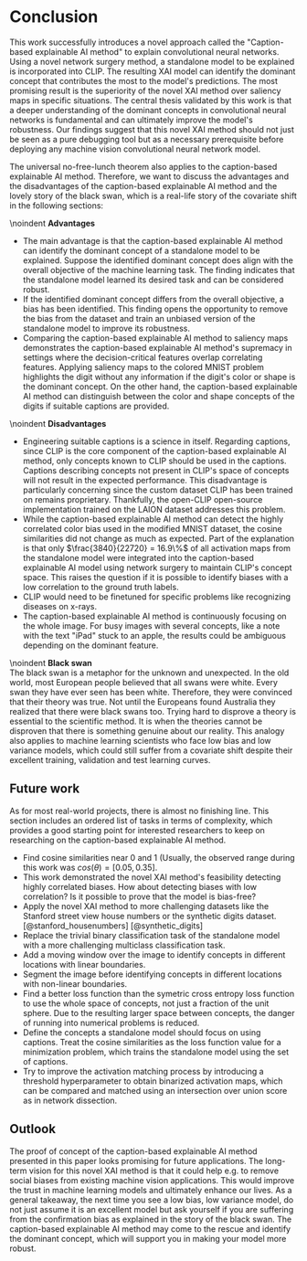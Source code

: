 # Conclusion
<!-- 
- not merely a summary of the main topics covered or a re-statement of your research problem, but a synthesis of key points
- Recap what you did. In about one paragraph recap what your research question was and how you tackled it. Highlight the big accomplishments. Spend another paragraph explaining the highlights of your results. These are the main results you want the reader to remember after they put down the paper, so ignore any small details.
- Finally, finish off with a sentence or two that wraps up your paper. I find this can often be the hardest part to write. You want the paper to feel finished after they read these. One way to do this, is to try and tie your research to the “real world.” 
-->
This work successfully introduces a novel approach called the "Caption-based explainable AI method" to explain convolutional neural networks. Using a novel network surgery method, a standalone model to be explained is incorporated into CLIP. The resulting XAI model can identify the dominant concept that contributes the most to the model's predictions. The most promising result is the superiority of the novel XAI method over saliency maps in specific situations. The central thesis validated by this work is that a deeper understanding of the dominant concepts in convolutional neural networks is fundamental and can ultimately improve the model's robustness. Our findings suggest that this novel XAI method should not just be seen as a pure debugging tool but as a necessary prerequisite before deploying any machine vision convolutional neural network model.

The universal no-free-lunch theorem also applies to the caption-based explainable AI method. Therefore, we want to discuss the advantages and the disadvantages of the caption-based explainable AI method and the lovely story of the black swan, which is a real-life story of the covariate shift in the following sections:

\noindent
**Advantages**
	
- The main advantage is that the caption-based explainable AI method can identify the dominant concept of a standalone model to be explained. Suppose the identified dominant concept does align with the overall objective of the machine learning task. The finding indicates that the standalone model learned its desired task and can be considered robust.
- If the identified dominant concept differs from the overall objective, a bias has been identified. This finding opens the opportunity to remove the bias from the dataset and train an unbiased version of the standalone model to improve its robustness.
- Comparing the caption-based explainable AI method to saliency maps demonstrates the caption-based explainable AI method's supremacy in settings where the decision-critical features overlap correlating features. Applying saliency maps to the colored MNIST problem highlights the digit without any information if the digit's color or shape is the dominant concept. On the other hand, the caption-based explainable AI method can distinguish between the color and shape concepts of the digits if suitable captions are provided.

\noindent
**Disadvantages**

- Engineering suitable captions is a science in itself. Regarding captions, since CLIP is the core component of the caption-based explainable AI method, only concepts known to CLIP should be used in the captions. Captions describing concepts not present in CLIP's space of concepts will not result in the expected performance. This disadvantage is particularly concerning since the custom dataset CLIP has been trained on remains proprietary. Thankfully, the open-CLIP open-source implementation trained on the LAION dataset addresses this problem.
- While the caption-based explainable AI method can detect the highly correlated color bias used in the modified MNIST dataset, the cosine similarities did not change as much as expected. Part of the explanation is that only $\frac{3840}{22720} = 16.9\%$ of all activation maps from the standalone model were integrated into the caption-based explainable AI model using network surgery to maintain CLIP's concept space. This raises the question if it is possible to identify biases with a low correlation to the ground truth labels.
- CLIP would need to be finetuned for specific problems like recognizing diseases on x-rays.
- The caption-based explainable AI method is continuously focusing on the whole image. For busy images with several concepts, like a note with the text "iPad" stuck to an apple, the results could be ambiguous depending on the dominant feature.

\noindent
**Black swan**  
The black swan is a metaphor for the unknown and unexpected. In the old world, most European people believed that all swans were white. Every swan they have ever seen has been white. Therefore, they were convinced that their theory was true. Not until the Europeans found Australia they realized that there were black swans too. Trying hard to disprove a theory is essential to the scientific method. It is when the theories cannot be disproven that there is something genuine about our reality. This analogy also applies to machine learning scientists who face low bias and low variance models, which could still suffer from a covariate shift despite their excellent training, validation and test learning curves.

## Future work
As for most real-world projects, there is almost no finishing line. This section includes an ordered list of tasks in terms of complexity, which provides a good starting point for interested researchers to keep on researching on the caption-based explainable AI method.

- Find cosine similarities near 0 and 1 (Usually, the observed range during this work was $cos(\theta) = [0.05, 0.35]$.
- This work demonstrated the novel XAI method's feasibility detecting highly correlated biases. How about detecting biases with low correlation? Is it possible to prove that the model is bias-free?
- Apply the novel XAI method to more challenging datasets like the Stanford street view house numbers or the synthetic digits dataset. [@stanford_housenumbers] [@synthetic_digits]
- Replace the trivial binary classification task of the standalone model with a more challenging multiclass classification task.
- Add a moving window over the image to identify concepts in different locations with linear boundaries.
- Segment the image before identifying concepts in different locations with non-linear boundaries.
- Find a better loss function than the symetric cross entropy loss function to use the whole space of concepts, not just a fraction of the unit sphere. Due to the resulting larger space between concepts, the danger of running into numerical problems is reduced.
- Define the concepts a standalone model should focus on using captions. Treat the cosine similarities as the loss function value for a minimization problem, which trains the standalone model using the set of captions.
- Try to improve the activation matching process by introducing a threshold hyperparameter to obtain binarized activation maps, which can be compared and matched using an intersection over union score as in network dissection.

## Outlook
<!-- The greatest deception men suffer is from their own opinions. Leonardo da Vinci -->
<!-- Make the last 1/2 sentences memorable. -->
The proof of concept of the caption-based explainable AI method presented in this paper looks promising for future applications. The long-term vision for this novel XAI method is that it could help e.g. to remove social biases from existing machine vision applications. This would improve the trust in machine learning models and ultimately enhance our lives. As a general takeaway, the next time you see a low bias, low variance model, do not just assume it is an excellent model but ask yourself if you are suffering from the confirmation bias as explained in the story of the black swan. The caption-based explainable AI method may come to the rescue and identify the dominant concept, which will support you in making your model more robust.
